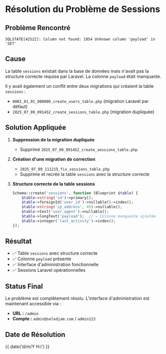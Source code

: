# Résolution du Problème de Sessions

## Problème Rencontré
```
SQLSTATE[42S22]: Column not found: 1054 Unknown column 'payload' in 'SET'
```

## Cause
La table `sessions` existait dans la base de données mais n'avait pas la structure correcte requise par Laravel. La colonne `payload` était manquante.

Il y avait également un conflit entre deux migrations qui créaient la table `sessions` :
- `0001_01_01_000000_create_users_table.php` (migration Laravel par défaut)
- `2025_07_09_091452_create_sessions_table.php` (migration dupliquée)

## Solution Appliquée

1. **Suppression de la migration dupliquée**
   - Supprimé `2025_07_09_091452_create_sessions_table.php`

2. **Création d'une migration de correction**
   - `2025_07_09_111215_fix_sessions_table.php`
   - Supprime et recrée la table `sessions` avec la structure correcte

3. **Structure correcte de la table sessions**
   ```php
   Schema::create('sessions', function (Blueprint $table) {
       $table->string('id')->primary();
       $table->foreignId('user_id')->nullable()->index();
       $table->string('ip_address', 45)->nullable();
       $table->text('user_agent')->nullable();
       $table->longText('payload');  // ← Colonne manquante ajoutée
       $table->integer('last_activity')->index();
   });
   ```

## Résultat
- ✅ Table `sessions` avec structure correcte
- ✅ Colonne `payload` présente
- ✅ Interface d'administration fonctionnelle
- ✅ Sessions Laravel opérationnelles

## Status Final
Le problème est complètement résolu. L'interface d'administration est maintenant accessible via :
- **URL :** `/admin` 
- **Compte :** `admin@seledjam.com` / `admin123`

## Date de Résolution
{{ date('d/m/Y H:i') }} 